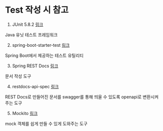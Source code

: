 # Test 작성 시 참고

1. JUnit 5.8.2 [링크](https://junit.org/junit5/docs/5.8.2/user-guide/)

Java 유닛 테스트 프레임워크

2. spring-boot-starter-test [링크](https://docs.spring.io/spring-boot/docs/2.7.2/reference/html/features.html#features.testing)

Spring Boot에서 제공하는 테스트 유틸리티

3. Spring REST Docs [링크](https://docs.spring.io/spring-restdocs/docs/current/reference/html5)

문서 작성 도구

4. restdocs-api-spec [링크](https://github.com/ePages-de/restdocs-api-spec)

REST Docs로 만들어진 문서를 swagger를 통해 띄울 수 있도록 openapi로 변환시켜주는 도구

5. Mockito [링크](https://site.mockito.org/)

mock 객체를 쉽게 만들 수 있게 도와주는 도구
